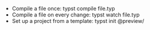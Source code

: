- Compile a file once: typst compile file.typ
- Compile a file on every change: typst watch file.typ
- Set up a project from a template: typst init @preview/<TEMPLATE>
- use `mdls -name kMDItemNumberOfPages day.pdf` to see number of pages
- Global variables should be SHOUT_CASE

use context7 to get the docs

we are building a daily planner that will be rendered as a PDF using typst.

components that we build will be used to generate multiple pages of the PDF
and so they need to be parameterized to allow for this.
